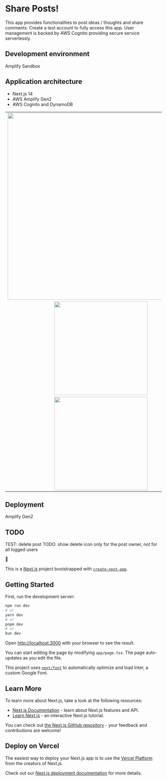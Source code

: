 
# Share Posts!
This app provides functionalities to post ideas / thoughts and share comments.  Create a test account to fully access this app. User management is backed by AWS Cognito providing secure service serverlessly.

## Development environment
Amplify Sandbox

## Application architecture
- Next.js 14
- AWS Amplify Gen2
- AWS Cognito and DynamoDB


<table>
<tbody>
 <tr>
<td align="center">
<img  style="width:600px" src="https://github.com/jparkley/sharespecial/blob/master/screenshot-sharespecial-01.png"> 
</td>
</tr>
 <tr>
<td align="center">
<img  style="width:300px" src="https://github.com/jparkley/sharespecial/blob/master/screenshot-sharespecial-02.png"> 
</td>
</tr>
 <tr>
<td align="center">
<img  style="width:300px" src="https://github.com/jparkley/sharespecial/blob/master/screenshot-sharespecial-03.png"> 
</td>
</tr>

</tbody>
</table>
  

## Deployment
Amplify Gen2


## TODO
TEST: delete post
TODO: show delete icon only for the post owner, not for all logged users

:musical_note:






This is a [Next.js](https://nextjs.org/) project bootstrapped with [`create-next-app`](https://github.com/vercel/next.js/tree/canary/packages/create-next-app).

## Getting Started

First, run the development server:

```bash
npm run dev
# or
yarn dev
# or
pnpm dev
# or
bun dev
```

Open [http://localhost:3000](http://localhost:3000) with your browser to see the result.

You can start editing the page by modifying `app/page.tsx`. The page auto-updates as you edit the file.

This project uses [`next/font`](https://nextjs.org/docs/basic-features/font-optimization) to automatically optimize and load Inter, a custom Google Font.

## Learn More

To learn more about Next.js, take a look at the following resources:

- [Next.js Documentation](https://nextjs.org/docs) - learn about Next.js features and API.
- [Learn Next.js](https://nextjs.org/learn) - an interactive Next.js tutorial.

You can check out [the Next.js GitHub repository](https://github.com/vercel/next.js/) - your feedback and contributions are welcome!

## Deploy on Vercel

The easiest way to deploy your Next.js app is to use the [Vercel Platform](https://vercel.com/new?utm_medium=default-template&filter=next.js&utm_source=create-next-app&utm_campaign=create-next-app-readme) from the creators of Next.js.

Check out our [Next.js deployment documentation](https://nextjs.org/docs/deployment) for more details.
